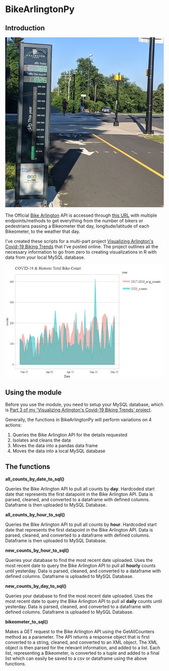 # BikeArlingtonPy
 
## Introduction

![](bikeometer1.jpg)

The Official [Bike Arlington](http://counters.bikearlington.com/data-for-developers/) API is accessed through [this URL](http://webservices.commuterpage.com/counters.cfc?wsdl) with multiple endpoints/methods to get everything from the number of bikers or pedestrians passing a Bikeometer that day, longitude/latitude of each Bikeometer, to the weather that day.

I've created these scripts for a multi-part project [Visualizing Arlington's Covid-19 Biking Trends](https://nathansprojects.com/part_1_the_plan.html) that I've posted online. The project outlines all the necessary information to go from zero to creating visualizations in R with data from your local MySQL database.

![](newplot.png)
## Using the module

Before you use the module, you need to setup your MySQL database, which is [Part 3 of my 'Visualizing Arlington's Covid-19 Biking Trends' project](https://nathansprojects.com/part_3_setup_your_database.html).

Generally, the functions in BikeArlingtonPy will perform variations on 4 actions:

1.  Queries the Bike Arlington API for the details requested
2.  Isolates and cleans the data
3.  Moves the data into a pandas data frame
4.  Moves the data into a local MySQL database

## The functions

**all_counts_by_date_to_sql()**

Queries the Bike Arlington API to pull all counts by **day**. Hardcoded start date that represents the first datapoint in the Bike Arlington API. Data is parsed, cleaned, and converted to a dataframe with defined columns. Dataframe is then uploaded to MySQL Database.

**all_counts_by_hour_to_sql()**

Queries the Bike Arlington API to pull all counts by **hour**. Hardcoded start date that represents the first datapoint in the Bike Arlington API. Data is parsed, cleaned, and converted to a dataframe with defined columns. Dataframe is then uploaded to MySQL Database.    

**new_counts_by_hour_to_sql()**

Queries your database to find the most recent date uploaded. Uses the most recent date to query the Bike Arlington API to pull all **hourly** counts until yesterday. Data is parsed, cleaned, and converted to a dataframe with defined columns. Dataframe is uploaded to MySQL Database.

**new_counts_by_day_to_sql()**

Queries your database to find the most recent date uploaded. Uses the most recent date to query the Bike Arlington API to pull all **daily** counts until yesterday. Data is parsed, cleaned, and converted to a dataframe with defined columns. Dataframe is uploaded to MySQL Database.

**bikeometer_to_sql()**

Makes a GET request to the Bike Arlington API using the GetAllCounters method as a parameter. The API returns a response object that is first converted to a string, cleaned, and converted to an XML object. The XML object is then parsed for the relevant information, and added to a list. Each list, representing a Bikeometer, is converted to a tuple and added to a final list which can easily be saved to a csv or dataframe using the above functions.
